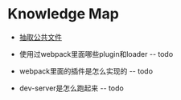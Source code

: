 
# Knowledge Map


* [抽取公共文件](#./抽取公共文件.md)

* 使用过webpack里面哪些plugin和loader  -- todo

* webpack里面的插件是怎么实现的   --  todo

* dev-server是怎么跑起来  --  todo